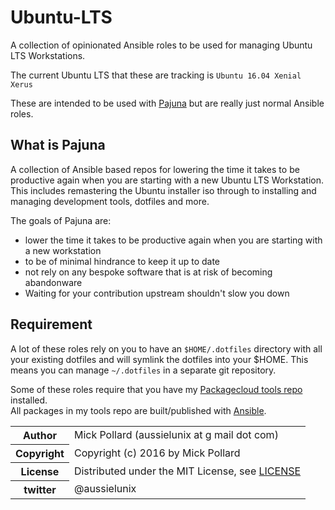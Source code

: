 # Ubuntu-LTS

A collection of opinionated Ansible roles to be used for managing Ubuntu LTS Workstations.

The current Ubuntu LTS that these are tracking is `Ubuntu 16.04 Xenial Xerus`

These are intended to be used with [Pajuna](https://github.com/pajuna/mystation) but are really just normal Ansible roles.

## What is Pajuna

A collection of Ansible based repos for lowering the time it takes to be productive again when you are starting with a new Ubuntu LTS Workstation.
This includes remastering the Ubuntu installer iso through to installing and managing development tools, dotfiles and more.

The goals of Pajuna are:

* lower the time it takes to be productive again when you are starting with a new workstation
* to be of minimal hindrance to keep it up to date
* not rely on any bespoke software that is at risk of becoming abandonware
* Waiting for your contribution upstream shouldn't slow you down


## Requirement

A lot of these roles rely on you to have an `$HOME/.dotfiles` directory with all your existing dotfiles and will symlink the dotfiles into your $HOME. This means you can manage `~/.dotfiles` in a separate git repository.

Some of these roles require that you have my [Packagecloud tools repo](https://packagecloud.io/aussielunix/tools) installed.  
All packages in my tools repo are built/published with [Ansible](https://github.com/aussielunix/packagecloud-recipes).


<table>
  <tr>
    <th>Author</th><td>Mick Pollard (aussielunix at g mail dot com)</td>
  </tr>
  <tr>
    <th>Copyright</th><td>Copyright (c) 2016 by Mick Pollard</td>
  </tr>
  <tr>
    <th>License</th><td>Distributed under the MIT License, see <a href="https://github.com/pajuna/Ubuntu-LTS/blob/master/LICENSE">LICENSE</a></td>
  </tr>
  <tr>
    <th>twitter </th><td>@aussielunix</td>
  </tr>
</table>
